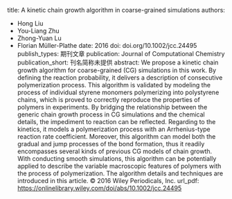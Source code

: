 title: A kinetic chain growth algorithm in coarse-grained simulations
authors:
- Hong Liu
- You-Liang Zhu
- Zhong-Yuan Lu
- Florian Müller-Plathe
date: 2016
doi: doi.org/10.1002/jcc.24495
publish_types: 期刊文章
publication: Journal of Computational Chemistry
publication_short: 刊名简称未提供
abstract: We propose a kinetic chain growth algorithm for coarse-grained  (CG) simulations in this work. By defining the reaction probability, it  delivers a description of consecutive polymerization process. This  algorithm is validated by modeling the process of individual styrene  monomers polymerizing into polystyrene chains, which is proved to  correctly reproduce the properties of polymers in experiments. By  bridging the relationship between the generic chain growth process in CG  simulations and the chemical details, the impediment to reaction can be  reflected. Regarding to the kinetics, it models a polymerization  process with an Arrhenius-type reaction rate coefficient. Moreover, this  algorithm can model both the gradual and jump processes of the bond  formation, thus it readily encompasses several kinds of previous CG  models of chain growth. With conducting smooth simulations, this  algorithm can be potentially applied to describe the variable  macroscopic features of polymers with the process of polymerization. The  algorithm details and techniques are introduced in this article. © 2016  Wiley Periodicals, Inc.
url_pdf: https://onlinelibrary.wiley.com/doi/abs/10.1002/jcc.24495
